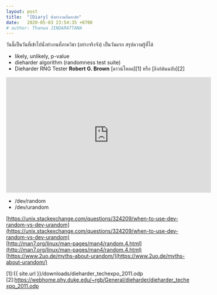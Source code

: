 ```yaml
---
layout: post
title:  "[Diary] นั่งทำงานที่มหาลัย"
date:   2020-05-03 23:54:35 +0700
# author: Thanwa JINDARATTANA
---
```

วันนี้เป็นวันที่เข้าไปนั่งทำงานที่ภาควิชา (อย่างจริงจัง) เป็นวันแรก สรุปความรู้ที่ได้
* likely, unlikely, p-value
* dieharder algorithm (randomness test suite)
* Dieharder RNG Tester **Robert G. Brown** [ดาวน์โหลด][1] หรือ [ลิงก์ต้นฉบับ][2]

<iframe width="560" height="315" src="https://www.youtube.com/embed/-MKT3yLDkqk" frameborder="0" allow="accelerometer; autoplay; encrypted-media; gyroscope; picture-in-picture" allowfullscreen></iframe>

* /dev/random
* /dev/urandom

[https://unix.stackexchange.com/questions/324209/when-to-use-dev-random-vs-dev-urandom](https://unix.stackexchange.com/questions/324209/when-to-use-dev-random-vs-dev-urandom)  
[http://man7.org/linux/man-pages/man4/random.4.html](http://man7.org/linux/man-pages/man4/random.4.html)  
[https://www.2uo.de/myths-about-urandom/](https://www.2uo.de/myths-about-urandom/)

[1]:{{ site.url }}/downloads/dieharder_techexpo_2011.odp
[2]:https://webhome.phy.duke.edu/~rgb/General/dieharder/dieharder_techexpo_2011.odp

